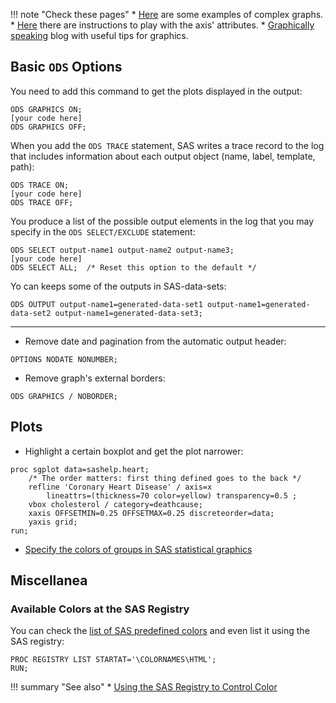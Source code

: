!!! note "Check these pages"
    * [Here](https://support.sas.com/resources/papers/proceedings11/281-2011.pdf) are some examples of complex graphs.
    * [Here](http://support.sas.com/documentation/cdl/en/grstatproc/65235/HTML/default/viewer.htm#p07m2vpyq75fgan14m6g5pphnwlr.htm) there are instructions to play with the axis' attributes.
    * [Graphically speaking](http://blogs.sas.com/content/graphicallyspeaking/) blog with useful tips for graphics.

## Basic `ODS` Options

You need to add this command to get the plots displayed in the output:

```
ODS GRAPHICS ON;
[your code here]
ODS GRAPHICS OFF;
```

When you add the `ODS TRACE` statement, SAS writes a trace record to the log that includes information about each output object (name, label, template, path):

``` 
ODS TRACE ON;
[your code here]
ODS TRACE OFF;
```

You produce a list of the possible output elements in the log that you may specify in the `ODS SELECT/EXCLUDE` statement:

```
ODS SELECT output-name1 output-name2 output-name3;
[your code here]
ODS SELECT ALL;  /* Reset this option to the default */
```

Yo can keeps some of the outputs in SAS-data-sets:

```
ODS OUTPUT output-name1=generated-data-set1 output-name1=generated-data-set2 output-name1=generated-data-set3;
```

---

* Remove date and pagination from the automatic output header:
```
OPTIONS NODATE NONUMBER;
```

* Remove graph's external borders:
```
ODS GRAPHICS / NOBORDER;
```

## Plots

* Highlight a certain boxplot and get the plot narrower: 
```
proc sgplot data=sashelp.heart;
	/* The order matters: first thing defined goes to the back */
	refline 'Coronary Heart Disease' / axis=x 
    	lineattrs=(thickness=70 color=yellow) transparency=0.5 ;
	vbox cholesterol / category=deathcause;
	xaxis OFFSETMIN=0.25 OFFSETMAX=0.25 discreteorder=data;
    yaxis grid;
run;
```

* [Specify the colors of groups in SAS statistical graphics](http://blogs.sas.com/content/iml/2012/10/17/specify-the-colors-of-groups-in-sas-statistical-graphics.html)

## Miscellanea

### Available Colors at the SAS Registry

You can check the [list of SAS predefined colors](http://support.sas.com/documentation/cdl/en/graphref/69717/HTML/default/viewer.htm#n161ukdyz9wpfsn1nh8sihforvyq.htm) and even list it using the SAS registry:

```
PROC REGISTRY LIST STARTAT='\COLORNAMES\HTML'; 
RUN; 
```

!!! summary "See also"
    * [Using the SAS Registry to Control Color](http://support.sas.com/documentation/cdl/en/lrcon/69852/HTML/default/viewer.htm#n1hpynpm51h88wn1izdahm5id5yw.htm#p1xtn4wjg933son1p6o6t8izxtrr)
